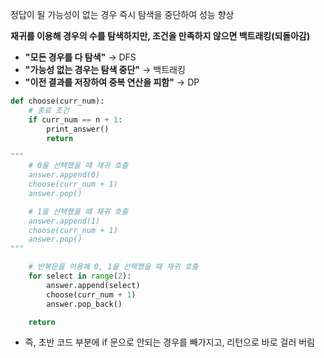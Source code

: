 정답이 될 가능성이 없는 경우 즉시 탐색을 중단하여 성능 향상

**재귀를 이용해 경우의 수를 탐색하지만, 조건을 만족하지 않으면 백트래킹(되돌아감)**

- **"모든 경우를 다 탐색"** → DFS
- **"가능성 없는 경우는 탐색 중단"** → 백트래킹
- **"이전 결과를 저장하여 중복 연산을 피함"** → DP

```python
def choose(curr_num):
    # 종료 조건
    if curr_num == n + 1:
        print_answer()
        return

"""
    # 0을 선택했을 때 재귀 호출
    answer.append(0)
    choose(curr_num + 1)
    answer.pop()

    # 1을 선택했을 때 재귀 호출
    answer.append(1)
    choose(curr_num + 1)
    answer.pop()
"""

    # 반복문을 이용해 0, 1을 선택했을 때 재귀 호출
    for select in range(2):
        answer.append(select)
        choose(curr_num + 1)
        answer.pop_back()

    return

```

- 즉, 초반 코드 부분에 if 문으로 안되는 경우를 빼가지고, 리턴으로 바로 걸러 버림
